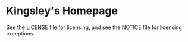 # Kingsley's Homepage

See the LICENSE file for licensing, and see the NOTICE file for licensing exceptions.
